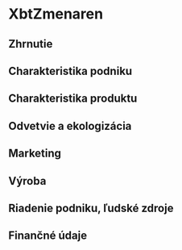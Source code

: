 # XbtZmenaren

## Zhrnutie
## Charakteristika podniku
## Charakteristika produktu
## Odvetvie a ekologizácia
## Marketing
## Výroba
## Riadenie podniku, ľudské zdroje
## Finančné údaje
